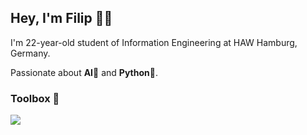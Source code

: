 ## Hey, I'm Filip 👋🏻

I'm 22-year-old student of Information Engineering at HAW Hamburg, Germany.

Passionate about **AI**🤖 and **Python**🐍.

### **Toolbox** 🧰

<p align="left">
  <a href="https://skillicons.dev">
    <img src="https://skillicons.dev/icons?i=c,python,github" />
  </a>
</p>
